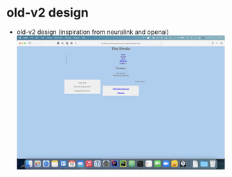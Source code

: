 # old-v2 design

- old-v2 design (inspiration from neuralink and openai)
![old-v2 design](./../old-v2.png)



